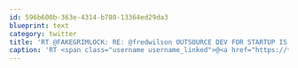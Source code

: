 ```yaml
---
id: 596b600b-363e-4314-b780-13364ed29da3
blueprint: text
category: twitter
title: 'RT @FAKEGRIMLOCK: RE: @fredwilson OUTSOURCE DEV FOR STARTUP IS GREAT WAY TO DEVELOP FAILURE. disq.us/4tikpr'
caption: 'RT <span class="username username_linked">@<a href="https://twitter.com/FAKEGRIMLOCK" title="FAKEGRIMLOCK">FAKEGRIMLOCK</a></span>: RE: <span class="username username_linked">@<a href="https://twitter.com/fredwilson" title="Fred Wilson">fredwilson</a></span> OUTSOURCE DEV FOR STARTUP IS GREAT WAY TO DEVELOP FAILURE. <a href="http://disq.us/4tikpr" title="http://disq.us/4tikpr" class="link link_untco">disq.us/4tikpr</a>'
---
```

